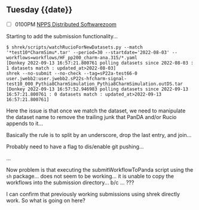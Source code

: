 ## Tuesday {{date}}

- [ ] 0100PM [NPPS Distributed Software](https://docs.google.com/document/d/1L8DAzhCwpVoRM_WptpZFKqJev4-odk4xDl5rDK6JMYs/edit#heading=h.d6jxgv7ina59)[zoom](https://bnl.zoomgov.com/j/16157150845?pwd=NXNqTi9ZWEFBKzYwRXQ5U3NXU1dBZz09)

Starting to add the submission functionality...

```
$ shrek/scripts/watchRucioForNewDatasets.py --match '*test10*CharmSimu*.tar' --period=30 --startdate='2022-08-03' --workflows=workflows/HF_pp200_charm-ana.315/*.yaml 
[Donkey 2022-09-13 16:57:21.800761 polling datasets since 2022-08-03 : 1 datasets match : updated_at>2022-08-03]
shrek --no-submit --no-check --tag=sP22a-test66-0 user.jwebb2:user.jwebb2.sP22s-hfcharm-signal-test10_000_Pythia8CharmSimulation_Pythia8CharmSimulation.outDS.tar
[Donkey 2022-09-13 16:57:52.946983 polling datasets since 2022-09-13 16:57:21.800761 : 0 datasets match : updated_at>2022-09-13 16:57:21.800761]
```

Here the issue is that once we match the dataset, we need to manipulate the dataset name to remove the trailing junk that PanDA and/or Rucio appends to it...

Basically the rule is to split by an underscore, drop the last entry, and join...

Probably need to have a flag to dis/enable git pushing...

...

Now problem is that executing the submitWorkflowToPanda script using the `sh` package... does not seem to be working...  it is unable to copy the workflows into the submission directory...  b/c ... ???  

I can confirm that previously working submissions using shrek directly work.  So what is going on here?

